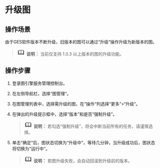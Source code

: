 # 升级图<a name="ges_01_0060"></a>

## 操作场景<a name="section92613514355"></a>

由于GES软件版本不断升级，旧版本的图可以通过“升级“操作升级为新版本的图。

>![](public_sys-resources/icon-note.gif) **说明：** 
>当前仅支持 1.0.3 以上版本的图的升级功能。

## 操作步骤<a name="section18333121833512"></a>

1.  登录图引擎服务管理控制台。
2.  在左侧导航栏，选择“图管理“。
3.  在图管理列表中，选择需升级的图，在“操作“列选择“更多“\>“升级“。
4.  在弹出的升级提示框中，选择“版本”和是否“强制升级”。

    >![](public_sys-resources/icon-note.gif) **说明：** 
    >若勾选“强制升级”，将会中断当前所有的任务，请谨慎选择。

5.  单击“确定“后，图状态切换为“升级中”，等待几分钟，当升级成功后，图状态将切换为“运行中“。

    >![](public_sys-resources/icon-note.gif) **说明：** 
    >若图升级失败，会自动回滚到升级前的版本。


